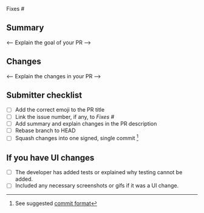 <!-- 
Put one of these emojis in your title to indicate the type of PR:
- 🎣 Bug fix
- 🐋 New feature
- 📜 Documentation
-->

Fixes # 

## Summary

<-- Explain the goal of your PR  -->

## Changes

<-- Explain the changes in your PR -->

## Submitter checklist

- [ ] Add the correct emoji to the PR title
- [ ] Link the issue number, if any, to *Fixes #*
- [ ] Add summary and explain changes in the PR description
- [ ] Rebase branch to HEAD
- [ ] Squash changes into one signed, single commit [^1]

## If you have UI changes

- [ ] The developer has added tests or explained why testing cannot be added.
- [ ] Included any necessary screenshots or gifs if it was a UI change.

[^1]: See suggested [commit format](https://github.com/kubetail-org/.github/blob/main/pull-request-commit-format.md)
